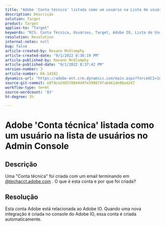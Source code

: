 ```yaml
---
title: "Adobe 'Conta técnica' listada como um usuário na Lista de usuários no Admin Console"
description: Descrição
solution: Target
product: Target
applies-to: "Target"
keywords: "KCS. Conta Técnica, Usuários, Target, Adobe IO, Lista de Usuários"
resolution: Resolution
internal-notes: null
bug: false
article-created-by: Roxann McGlumphy
article-created-date: "9/1/2022 8:36:19 PM"
article-published-by: Roxann McGlumphy
article-published-date: "9/1/2022 8:37:42 PM"
version-number: 3
article-number: KA-14102
dynamics-url: "https://adobe-ent.crm.dynamics.com/main.aspx?forceUCI=1&pagetype=entityrecord&etn=knowledgearticle&id=31fe9eb6-352a-ed11-9db1-002248086a27"
source-git-commit: e8f4ca2dd578944d4fe399074fab461de88ad247
workflow-type: tm+mt
source-wordcount: '83'
ht-degree: 3%

---
```


# Adobe &#39;Conta técnica&#39; listada como um usuário na lista de usuários no Admin Console

## Descrição


Uma &quot;Conta técnica&quot; foi criada com um email terminando em [@techacct.adobe.com](http://techacct.adobe.com) . O que é esta conta e por que foi criada?


## Resolução


Esta conta Adobe está relacionada ao Adobe IO. Quando uma nova integração é criada no console do Adobe IO, essa conta é criada automaticamente.
